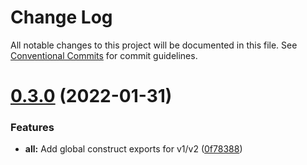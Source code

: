 # Change Log

All notable changes to this project will be documented in this file.
See [Conventional Commits](https://conventionalcommits.org) for commit guidelines.

# [0.3.0](https://github.com/garretcharp/cdk-constructs/compare/v0.2.0...v0.3.0) (2022-01-31)


### Features

* **all:** Add global construct exports for v1/v2 ([0f78388](https://github.com/garretcharp/cdk-constructs/commit/0f783883c69a36207384290012feb433260c1c9e))
